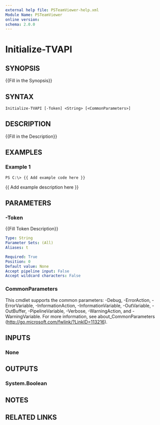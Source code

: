 ```yaml
---
external help file: PSTeamViewer-help.xml
Module Name: PSTeamViewer
online version: 
schema: 2.0.0
---
```


# Initialize-TVAPI

## SYNOPSIS
{{Fill in the Synopsis}}

## SYNTAX

```
Initialize-TVAPI [-Token] <String> [<CommonParameters>]
```

## DESCRIPTION
{{Fill in the Description}}

## EXAMPLES

### Example 1
```
PS C:\> {{ Add example code here }}
```

{{ Add example description here }}

## PARAMETERS

### -Token
{{Fill Token Description}}

```yaml
Type: String
Parameter Sets: (All)
Aliases: t

Required: True
Position: 0
Default value: None
Accept pipeline input: False
Accept wildcard characters: False
```

### CommonParameters
This cmdlet supports the common parameters: -Debug, -ErrorAction, -ErrorVariable, -InformationAction, -InformationVariable, -OutVariable, -OutBuffer, -PipelineVariable, -Verbose, -WarningAction, and -WarningVariable. For more information, see about_CommonParameters (http://go.microsoft.com/fwlink/?LinkID=113216).

## INPUTS

### None

## OUTPUTS

### System.Boolean

## NOTES

## RELATED LINKS

